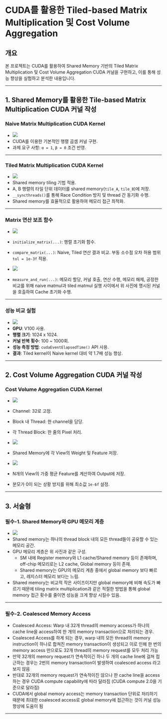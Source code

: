 # CUDA를 활용한 Tiled-based Matrix Multiplication 및 Cost Volume Aggregation

## 개요
본 프로젝트는 CUDA를 활용하여 Shared Memory 기반의 Tiled Matrix Multiplication 및 Cost Volume Aggregation CUDA 커널을 구현하고, 이를 통해 성능 향상을 실험하고 분석한 내용입니다.

---

## 1. Shared Memory를 활용한 Tile-based Matrix Multiplication CUDA 커널 작성
### Naive Matrix Multiplication CUDA Kernel

- <img src = "https://github.com/user-attachments/assets/c8734816-b5ee-4881-8a63-4212859bb17f" width="width size%" height="height size%">
- CUDA를 이용한 기본적인 행렬 곱셈 커널 구현.
- 과제 요구 사항: `α = 1`, `β = 0` 조건 반영.

---

### Tiled Matrix Multiplication CUDA Kernel

- <img src = "https://github.com/user-attachments/assets/50969cd3-c5ff-4949-ae5b-2a0cc7babd6f" width="width size%" height="height size%">
- Shared memory tiling 기법 적용.
- A, B 행렬의 타일 단위 데이터를 shared memory(`tile_A`, `tile_B`)에 저장.
- `__syncthreads()`를 통해 Race Condition 방지 및 thread 간 동기화 수행.
- Shared memory를 효율적으로 활용하여 메모리 접근 최적화.

---

### Matrix 연산 보조 함수

- <img src = "https://github.com/user-attachments/assets/91056cb5-d5e0-4fdc-ab14-8cca5ca1291c" width="width size%" height="height size%">
- `initialize_matrix(...)`: 행렬 초기화 함수.
- `compare_matrix(...)`: Naive, Tiled 연산 결과 비교. 부동 소수점 오차 허용 범위 `tol = 1e-3f` 적용.

- <img src = "https://github.com/user-attachments/assets/2a6ae811-ad20-4515-91ff-cf2523201263" width="width size%" height="height size%">
- `measure_and_run(...)`: 메모리 할당, 커널 호출, 연산 수행, 메모리 해제, 공정한 비교를 위해 naive matmul과 tiled matmul 실행 사이에서 위 사진에 명시된 커널을 호출하여 Cache 초기화 수행.

---

### 성능 비교 실험

- <img src = "https://github.com/user-attachments/assets/3d3a4ac2-0633-4a0e-ab35-c2a28f1a711b" width="width size%" height="height size%">
- **GPU**: V100 사용.
- **행렬 크기**: 1024 x 1024.
- **커널 반복 횟수**: 100 ~ 1000회.
- **성능 측정 방법**: `cudaEventElapsedTime()` API 사용.
- **결과**: Tiled kernel이 Naive kernel 대비 약 1.7배 성능 향상.

---

## 2. Cost Volume Aggregation CUDA 커널 작성
### Cost Volume Aggregation CUDA Kernel

- <img src = "https://github.com/user-attachments/assets/3c1f3678-9ca9-4003-ae58-58ad9451c1a5" width="width size%" height="height size%">
- Channel: 32로 고정.
- Block 내 Thread: 한 channel을 담당.
- 각 Thread Block: 한 줄의 Pixel 처리.

- <img src = "https://github.com/user-attachments/assets/f61b37dc-56de-4128-862e-20fecdd93dc6" width="width size%" height="height size%">
- Shared Memory에 각 View의 Weight 및 Feature 저장.

- <img src = "https://github.com/user-attachments/assets/7528d71a-544b-45cc-b844-53f92f580379" width="width size%" height="height size%">
- N개의 View의 가중 평균 Feature를 계산하여 Output에 저장.
- 분모가 0이 되는 상황 방지를 위해 최소값 `1e-6f` 설정.

---

## 3. 서술형 
### 필수-1. Shared Memory와 GPU 메모리 계층

- <img src = "https://github.com/user-attachments/assets/ed49cd67-bd04-4035-b12b-75d4669f4c1d" width="width size%" height="height size%">
- Shared memory는 하나의 thread block 내의 모든 thread들이 공유할 수 있는 메모리 공간.
- GPU 메모리 계층은 위 사진과 같은 구성.
  - SM 내에 Register memory와 L1 cache/Shared memory 등이 존재하며, off-chip 메모리로는 L2 cache, Global memory 등이 존재.
  - Shared memory는 GPU의 메모리 계층 중에서 global memory 보다 빠르고, 레지스터 메모리 보다는 느림.
- Shared memory는 비교적 작은 사이즈이지만 global memory에 비해 속도가 빠르기 때문에 tiling matrix multiplication과 같은 적절한 방법을 통해 global memory 접근 횟수를 줄이면 성능을 크게 향상 시킬수 있음.

---

### 필수-2. Coalesced Memory Access

- Coalesced Access: Warp 내 32개 thread의 memory access가 하나의 cache line을 access하여 한 개의 memory transaction으로 처리되는 경우.
- Coalesced Access를 하게 되는 경우, warp 내의 모든 thread의 memory instruction이 하나로 합쳐진 memory transaction이 생성되고 이로 인해 한 번의 memory access 만으로도 32개 thread의 memory request를 모두 처리 가능
- 만약 32개의 memory request가 연속적이긴 하나 두 개의 cache line에 걸쳐 접근하는 경우는 2번의 memory transaction이 발생하여 coalesced access 라고 보지 않음
- 반대로 32개의 memory request가 연속적이진 않으나 한 cache line을 access 하는 경우 CUDA compute capability에 따라 달라짐 (CUDA compute 2.0을 기준으로 달라짐)
- CUDA에서 global memory access는 memory transaction 단위로 처리하기 때문에 최대한 coalesced access로 global memory에 접근하는 것이 커널 성능 향상에 도움이 됨

---

